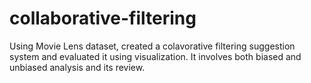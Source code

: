 # collaborative-filtering
Using Movie Lens dataset, created a colavorative filtering suggestion system and evaluated it using visualization. It involves both biased and unbiased analysis and its review.
